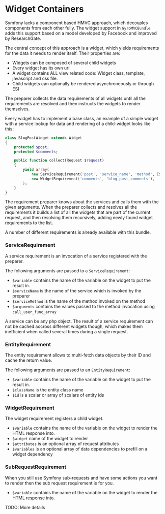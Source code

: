 # Widget Containers

Symfony lacks a component based HMVC approach, which decouples components from
each other fully. The widget support in `GyroMVCBundle` adds
this support based on a model developed by Facebook and improved by
ResearchGate.

The central concept of this approach is a widget, which yields requirements
for the data it needs to render itself. Their properties are:

- Widgets can be composed of several child widgets
- Every widget has its own url
- A widget contains ALL view related code: Widget class, template, javascript and css file.
- Child widgets can optionally be rendered asynchroneously or through ESI

The preparer collects the data requirements of all widgets until all the
requirements are resolved and then instructs the widgets to render themselves.

Every widget has to implement a base class, an example of a simple widget
with a service lookup for data and rendering of a child-widget looks like this:

```php
class BlogPostWidget extends Widget
{
    protected $post;
    protected $comments;

    public function collect(Request $request)
    {
        yield array(
            new ServiceRequirement('post', 'service_name', 'method', [$request->query->get('id')]),
            new WidgetRequirement('comments', 'blog_post_comments'),
        );
    }
}
```

The requirement preparer knows about the services and calls them with the given arguments.
When the preparer collects and resolves all the requirements it builds a list of all
the widgets that are part of the current request, and then resolving them recursively,
adding newly found widget requirements to the list.

A number of different requirements is already available with this bundle.

### ServiceRequirement

A service requirement is an invocation of a service registered with the preparer.

The following arguments are passed to a `ServiceRequirement`:

- `$variable` contains the name of the variable on the widget to put the result in.
- `$serviceName` is the name of the service which is invoked by the preparer
- `$serviceMethod` is the name of the method invoked on the method
- `$arguments` contains the values passed to the method invocation using `call_user_func_array`

A service can be any php object. The result of a service requirement can not be
cached accross different widgets though, which makes them inefficient when
called several times during a single request.

### EntityRequirement

The entity requirement allows to multi-fetch data objects by their ID and cache the return value.

The following arguments are passed to an `EntityRequirement`:

- `$variable` contains the name of the variable on the widget to put the result in.
- `$className` is the entity class name
- `$id` is a scalar or array of scalars of entity ids

### WidgetRequirement

The widget requirement registers a child widget.

- `$variable` contains the name of the variable on the widget to render the HTML response into.
- `$widget` name of the widget to render
- `$attributes` is an optional array of request attributes
- `$variables` is an optional array of data dependencies to prefill on a widget dependency

### SubRequestRequirement

When you still use Symfony sub-requests and have some actions you want to render
then the sub request requirement is for you.

- `$variable` contains the name of the variable on the widget to render the HTML response into.

TODO: More details
